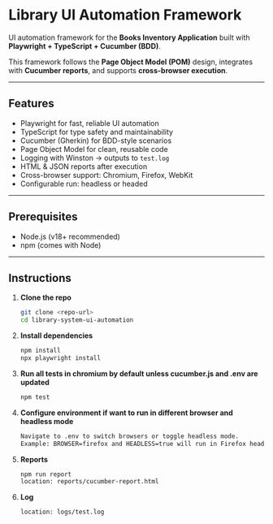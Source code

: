 # Library UI Automation Framework

UI automation framework for the **Books Inventory Application** built with **Playwright + TypeScript + Cucumber (BDD)**.  

This framework follows the **Page Object Model (POM)** design, integrates with **Cucumber reports**, and supports **cross-browser execution**.

---

## Features
- Playwright for fast, reliable UI automation  
- TypeScript for type safety and maintainability  
- Cucumber (Gherkin) for BDD-style scenarios  
- Page Object Model for clean, reusable code  
- Logging with Winston → outputs to `test.log`  
- HTML & JSON reports after execution  
- Cross-browser support: Chromium, Firefox, WebKit  
- Configurable run: headless or headed  

---

## Prerequisites
- Node.js (v18+ recommended)  
- npm (comes with Node)  

---

## Instructions

1. **Clone the repo**
   ```bash
   git clone <repo-url>
   cd library-system-ui-automation

2. **Install dependencies**
   ```bash
   npm install
   npx playwright install

3. **Run all tests in chromium by default unless cucumber.js and .env are updated**
   ```bash
   npm test

4. **Configure environment if want to run in different browser and headless mode**
   ```bash
   Navigate to .env to switch browsers or toggle headless mode.
   Example: BROWSER=firefox and HEADLESS=true will run in Firefox headless mode.

5. **Reports**
   ```bash
   npm run report
   location: reports/cucumber-report.html

6. **Log**
   ```bash
   location: logs/test.log
